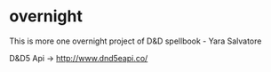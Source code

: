# overnight
This is more one overnight project of D&amp;D spellbook - Yara Salvatore

D&D5 Api -> http://www.dnd5eapi.co/
